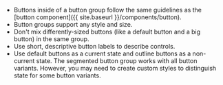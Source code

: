 - Buttons inside of a button group follow the same guidelines as the [button component]({{ site.baseurl }}/components/button).
- Button groups support any style and size.
- Don't mix differently-sized buttons (like a default button and a big button) in the same group.
- Use short, descriptive button labels to describe controls.
- Use default buttons as a current state and outline buttons as a non-current state. The segmented button group works with all button variants. However, you may need to create custom styles to distinguish state for some button variants.
